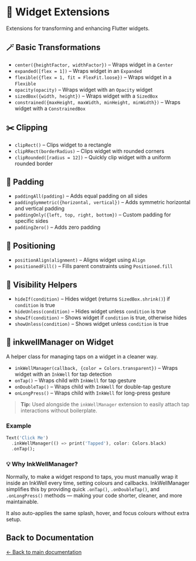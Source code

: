 # 🧩 Widget Extensions

Extensions for transforming and enhancing Flutter widgets.

## 🪄 Basic Transformations

- `center({heightFactor, widthFactor})` – Wraps widget in a `Center`
- `expanded([flex = 1])` – Wraps widget in an `Expanded`
- `flexible({flex = 1, fit = FlexFit.loose})` – Wraps widget in a `Flexible`
- `opacity(opacity)` – Wraps widget with an `Opacity` widget
- `sizedBox({width, height})` – Wraps widget with a `SizedBox`
- `constrained({maxHeight, maxWidth, minHeight, minWidth})` – Wraps widget with a `ConstrainedBox`

## ✂️ Clipping

- `clipRect()` – Clips widget to a rectangle
- `clipRRect(borderRadius)` – Clips widget with rounded corners
- `clipRounded([radius = 12])` – Quickly clip widget with a uniform rounded border

## 🧹 Padding

- `paddingAll(padding)` – Adds equal padding on all sides
- `paddingSymmetric({horizontal, vertical})` – Adds symmetric horizontal and vertical padding
- `paddingOnly({left, top, right, bottom})` – Custom padding for specific sides
- `paddingZero()` – Adds zero padding

## 🧭 Positioning

- `positionAlign(alignment)` – Aligns widget using `Align`
- `positionedFill()` – Fills parent constraints using `Positioned.fill`

## 👻 Visibility Helpers

- `hideIf(condition)` – Hides widget (returns `SizedBox.shrink()`) if `condition` is true
- `hideUnless(condition)` – Hides widget unless `condition` is true
- `showIf(condition)` – Shows widget if `condition` is true, otherwise hides
- `showUnless(condition)` – Shows widget unless `condition` is true

## 🔘 inkwellManager on Widget

A helper class for managing taps on a widget in a cleaner way.

- `inkWellManager(callback, {color = Colors.transparent})` – Wraps widget with an `InkWell` for tap detection
- `onTap()` – Wraps child with `InkWell` for tap gesture
- `onDoubleTap()` – Wraps child with `InkWell` for double-tap gesture
- `onLongPress()` – Wraps child with `InkWell` for long-press gesture

> **Tip:** Used alongside the `inkWellManager` extension to easily attach tap interactions without boilerplate.

### Example

```dart
Text('Click Me')
  .inkWellManager(() => print('Tapped'), color: Colors.black)
  .onTap();
```

### 💡 Why InkWellManager?

Normally, to make a widget respond to taps, you must manually wrap it inside an InkWell every time, setting colours and callbacks. InkWellManager simplifies this by providing quick `.onTap()`, `.onDoubleTap()`, and `.onLongPress()` methods — making your code shorter, cleaner, and more maintainable.

It also auto-applies the same splash, hover, and focus colours without extra setup.

## Back to Documentation

[← Back to main documentation](./README.md)
